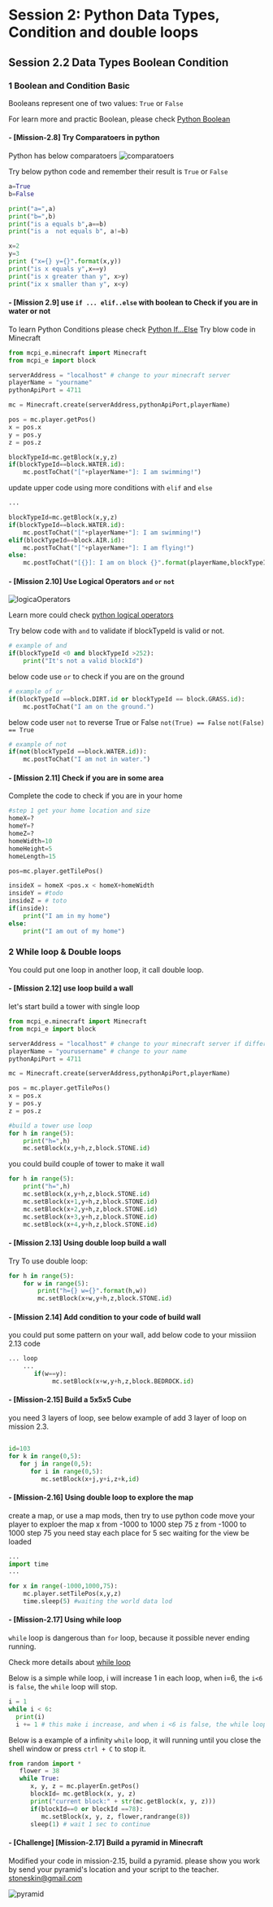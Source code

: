 # Session 2: Python Data Types, Condition and double loops

## Session 2.2 Data Types Boolean Condition

### 1 Boolean and Condition Basic

Booleans represent one of two values: `True` or `False`

For learn more and practic Boolean, please check [Python Boolean](https://www.w3schools.com/python/python_booleans.asp)

#### - [Mission-2.8] Try Comparatoers in python

Python has below comparatoers
![comparatoers](comparators.jpg)

Try below python code and remember their result is `True` or `False`

```python
a=True
b=False

print("a=",a)
print("b=",b)
print("is a equals b",a==b)
print("is a  not equals b", a!=b)

x=2
y=3
print ("x={} y={}".format(x,y))
print("is x equals y",x==y)
print("is x greater than y", x>y)
print("ix x smaller than y", x<y)
```

#### - [Mission 2.9] use `if ... elif..else` with boolean to Check if you are in water or not

To learn Python Conditions please check [Python If...Else](https://www.w3schools.com/python/python_conditions.asp)
Try blow code in Minecraft

```python
from mcpi_e.minecraft import Minecraft
from mcpi_e import block

serverAddress = "localhost" # change to your minecraft server
playerName = "yourname"
pythonApiPort = 4711

mc = Minecraft.create(serverAddress,pythonApiPort,playerName)

pos = mc.player.getPos()
x = pos.x
y = pos.y
z = pos.z

blockTypeId=mc.getBlock(x,y,z)
if(blockTypeId==block.WATER.id):
    mc.postToChat("["+playerName+"]: I am swimming!")

```

update upper code using more conditions with `elif` and `else`

```python
...

blockTypeId=mc.getBlock(x,y,z)
if(blockTypeId==block.WATER.id):
    mc.postToChat("["+playerName+"]: I am swimming!")
elif(blockTypeId==block.AIR.id):
    mc.postToChat("["+playerName+"]: I am flying!")
else:
    mc.postToChat("[{}]: I am on block {}".format(playerName,blockTypeId))


```

#### - [Mission 2.10] Use Logical Operators `and` `or` `not`

![logicaOperators](logicalOperators.jpg)

Learn more could check [python logical operators](https://www.w3schools.com/python/trypython.asp?filename=demo_oper_logical3)

Try below code with `and` to validate if blockTypeId is valid or not.

```python
# example of and
if(blockTypeId <0 and blockTypeId >252):
    print("It's not a valid blockId")
```

below code use `or` to check if you are on the ground

```python
# example of or
if(blockTypeId ==block.DIRT.id or blockTypeId == block.GRASS.id):
    mc.postToChat("I am on the ground.")
```

below code user `not` to reverse True or False
`not(True) == False`
`not(False) == True`

```python
# example of not
if(not(blockTypeId ==block.WATER.id)):
    mc.postToChat("I am not in water.")
```

#### - [Mission 2.11] Check if you are in some area

Complete the code to check if you are in your home

```python
#step 1 get your home location and size
homeX=?
homeY=?
homeZ=?
homeWidth=10
homeHeight=5
homeLength=15

pos=mc.player.getTilePos()

insideX = homeX <pos.x < homeX+homeWidth
insideY = #todo
insideZ = # toto
if(inside):
    print("I am in my home")
else:
    print("I am out of my home")


```

### 2 While loop & Double loops

You could put one loop in another loop, it call double loop.

#### - [Mission 2.12] use loop build a wall

let's start build a tower with single loop

```python
from mcpi_e.minecraft import Minecraft
from mcpi_e import block

serverAddress = "localhost" # change to your minecraft server if different
playerName = "yourusername" # change to your name
pythonApiPort = 4711

mc = Minecraft.create(serverAddress,pythonApiPort,playerName)

pos = mc.player.getTilePos()
x = pos.x
y = pos.y
z = pos.z

#build a tower use loop
for h in range(5):
    print("h=",h)
    mc.setBlock(x,y+h,z,block.STONE.id)
```

you could build couple of tower to make it wall

```python
for h in range(5):
    print("h=",h)
    mc.setBlock(x,y+h,z,block.STONE.id)
    mc.setBlock(x+1,y+h,z,block.STONE.id)
    mc.setBlock(x+2,y+h,z,block.STONE.id)
    mc.setBlock(x+3,y+h,z,block.STONE.id)
    mc.setBlock(x+4,y+h,z,block.STONE.id)
```

#### - [Mission 2.13] Using double loop build a wall

Try To use double loop:

```python
for h in range(5):
    for w in range(5):
        print("h={} w={}".format(h,w))
        mc.setBlock(x+w,y+h,z,block.STONE.id)
```

#### - [Mission 2.14] Add condition to your code of build wall

you could put some pattern on your wall, add below code to your missiion 2.13 code

```python
... loop
    ...
       if(w==y):
            mc.setBlock(x+w,y+h,z,block.BEDROCK.id)

```

#### - [Mission-2.15] Build a 5x5x5 Cube

you need 3 layers of loop,  see below example of add 3 layer of loop on mission 2.3.

```python

id=103
for k in range(0,5):
   for j in range(0,5):
      for i in range(0,5):
         mc.setBlock(x+j,y+i,z+k,id)

```

#### - [Mission-2.16] Using double loop to explore the map

create a map, or use a map mods,
then try to use python code move your player to exploer the map
x from -1000 to 1000 step 75
z from -1000 to 1000 step 75
you need stay each place for 5 sec waiting for the view be loaded

```python
...
import time
...

for x in range(-1000,1000,75):
    mc.player.setTilePos(x,y,z)
    time.sleep(5) #waiting the world data lod
```

#### - [Mission-2.17] Using while loop

`while` loop is dangerous than `for` loop, because it possible never ending running.

Check more details about [while loop](https://www.w3schools.com/python/python_while_loops.asp)

Below is a simple while loop, i will increase 1 in each loop, when i=6, the `i<6` is `false`, the `while` loop will stop.

```python
i = 1
while i < 6:
  print(i)
  i += 1 # this make i increase, and when i <6 is false, the while loop will stop.
```

Below is a example of a infinity `while` loop, it will running until you close the shell window or press `ctrl + C` to stop it.

```python
from random import *
   flower = 38
   while True:
      x, y, z = mc.playerEn.getPos()
      blockId= mc.getBlock(x, y, z)
      print("current block:" + str(mc.getBlock(x, y, z)))
      if(blockId==0 or blockId ==78):
         mc.setBlock(x, y, z, flower,randrange(8))
      sleep(1) # wait 1 sec to continue
```

#### - [Challenge] [Mission-2.17] Build a pyramid in Minecraft

Modified your code in mission-2.15, build a pyramid.
please show you work by send your pyramid's location and your script to the teacher. stoneskin@gmail.com

![pyramid](pyramid.jpg)
